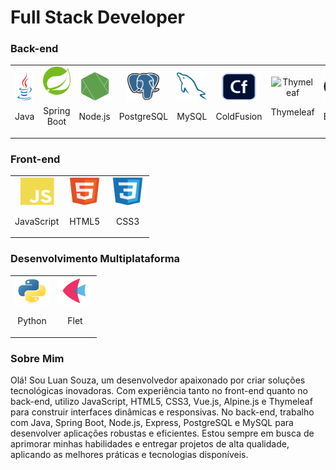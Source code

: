 <h1>Full Stack Developer</h1>

<h3>Back-end</h3>
<table>
  <tr>
    <td align="center">
      <img title="Java" alt="Java" height="45" width="55" src="https://raw.githubusercontent.com/devicons/devicon/master/icons/java/java-original.svg">
      <p>Java</p>
    </td>
    <td align="center">
      <img title="Spring Boot" alt="Spring Boot" height="45" width="55" src="https://raw.githubusercontent.com/devicons/devicon/master/icons/spring/spring-original.svg">
      <p>Spring Boot</p>
    </td>
    <td align="center">
      <img title="Node.js" alt="Node.js" height="45" width="55" src="https://raw.githubusercontent.com/devicons/devicon/master/icons/nodejs/nodejs-plain.svg">
      <p>Node.js</p>
    </td>
    <td align="center">
      <img title="PostgreSQL" alt="PostgreSQL" height="45" width="55" src="https://raw.githubusercontent.com/devicons/devicon/master/icons/postgresql/postgresql-original.svg">
      <p>PostgreSQL</p>
    </td>
    <td align="center">
      <img title="MySQL" alt="MySQL" height="45" width="55" src="https://raw.githubusercontent.com/devicons/devicon/master/icons/mysql/mysql-original.svg">
      <p>MySQL</p>
    </td>
    <td align="center">
      <img title="ColdFusion" alt="ColdFusion" height="45" width="55" src="https://github.com/LUANSSA/LUANSSA/blob/main/cf.svg">
      <p>ColdFusion</p>
    </td>
    <td align="center">
      <img title="Thymeleaf" alt="Thymeleaf" height="45" width="55" src="https://www.thymeleaf.org/doc/images/thymeleaf.png">
      <p>Thymeleaf</p>
    </td>
    <td align="center">
      <img title="Express" alt="Express" height="45" width="55" src="https://raw.githubusercontent.com/devicons/devicon/master/icons/express/express-original.svg">
      <p>Express</p>
    </td>
    <td align="center">
      <img title="Nest.js" alt="Nest.js" height="45" width="55" src="https://nestjs.com/img/logo-small.svg">
      <p>Nest.js</p>
    </td>
  </tr>
</table>

<h3>Front-end</h3>
<table>
  <tr>
    <td align="center">
      <img title="JavaScript" alt="JavaScript" height="45" width="55" src="https://raw.githubusercontent.com/devicons/devicon/master/icons/javascript/javascript-plain.svg">
      <p>JavaScript</p>
    </td>
    <td align="center">
      <img title="HTML5" alt="HTML5" height="45" width="55" src="https://raw.githubusercontent.com/devicons/devicon/master/icons/html5/html5-original.svg">
      <p>HTML5</p>
    </td>
    <td align="center">
      <img title="CSS3" alt="CSS3" height="45" width="55" src="https://raw.githubusercontent.com/devicons/devicon/master/icons/css3/css3-original.svg">
      <p>CSS3</p>
    </td>
  </tr>
</table>

<h3>Desenvolvimento Multiplataforma</h3>
<table>
  <tr>
    <td align="center">
      <img title="Python" alt="Python" height="45" width="55" src="https://raw.githubusercontent.com/devicons/devicon/master/icons/python/python-original.svg">
      <p>Python</p>
    </td>
    <td align="center">
      <img title="Flet" alt="Flet" height="45" width="55" src="https://github.com/LUANSSA/LUANSSA/blob/main/logo-flet.svg">
      <p>Flet</p>
    </td>
  </tr>
</table>

### Sobre Mim

Olá! Sou Luan Souza, um desenvolvedor apaixonado por criar soluções tecnológicas inovadoras. Com experiência tanto no front-end quanto no back-end, utilizo JavaScript, HTML5, CSS3, Vue.js, Alpine.js e Thymeleaf para construir interfaces dinâmicas e responsivas. No back-end, trabalho com Java, Spring Boot, Node.js, Express, PostgreSQL e MySQL para desenvolver aplicações robustas e eficientes. Estou sempre em busca de aprimorar minhas habilidades e entregar projetos de alta qualidade, aplicando as melhores práticas e tecnologias disponíveis.
